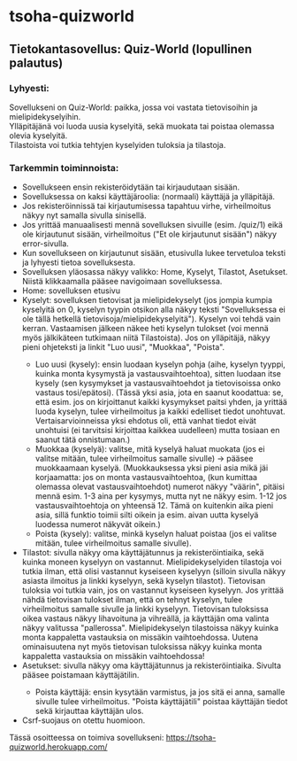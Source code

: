 # tsoha-quizworld
<h2>Tietokantasovellus: Quiz-World (lopullinen palautus)</h2>

<h3>Lyhyesti:</h3>
Sovellukseni on Quiz-World: paikka, jossa voi vastata tietovisoihin ja mielipidekyselyihin.<br>
Ylläpitäjänä voi luoda uusia kyselyitä, sekä muokata tai poistaa olemassa olevia kyselyitä.<br>
Tilastoista voi tutkia tehtyjen kyselyiden tuloksia ja tilastoja.

<h3>Tarkemmin toiminnoista:</h3>
<ul>
 <li>Sovellukseen ensin rekisteröidytään tai kirjaudutaan sisään.</li>
<li>Sovelluksessa on kaksi käyttäjäroolia: (normaali) käyttäjä ja ylläpitäjä.</li>
<li>Jos rekisteröinnissä tai kirjautumisessa tapahtuu virhe, virheilmoitus näkyy nyt samalla sivulla sinisellä.</li>
<li>Jos yrittää manuaalisesti mennä sovelluksen sivuille (esim. /quiz/1) eikä ole kirjautunut sisään, virheilmoitus ("Et ole
 kirjautunut sisään") näkyy error-sivulla.</li>
<li>Kun sovellukseen on kirjautunut sisään, etusivulla lukee tervetuloa teksti ja lyhyesti tietoa sovelluksesta.</li>
<li>Sovelluksen yläosassa näkyy valikko: Home, Kyselyt, Tilastot, Asetukset. Niistä klikkaamalla pääsee navigoimaan sovelluksessa.</li>
<li>Home: sovelluksen etusivu</li>
<li>Kyselyt: sovelluksen tietovisat ja mielipidekyselyt (jos jompia kumpia kyselyitä on 0, kyselyn tyypin otsikon alla näkyy
  teksti "Sovelluksessa ei ole tällä hetkellä tietovisoja/mielipidekyselyitä"). Kyselyn voi tehdä vain kerran. Vastaamisen jälkeen näkee heti kyselyn tulokset (voi mennä myös   jälkikäteen tutkimaan niitä Tilastoista). Jos on ylläpitäjä, näkyy pieni ohjeteksti ja linkit "Luo uusi", "Muokkaa", "Poista".</li>
  <ul>
  <li>Luo uusi (kysely): ensin luodaan kyselyn pohja (aihe, kyselyn tyyppi, kuinka monta kysymystä ja vastausvaihtoehtoa), sitten
    luodaan itse kysely (sen kysymykset ja vastausvaihtoehdot ja tietovisoissa onko vastaus tosi/epätosi).
    (Tässä yksi asia, jota en saanut koodattua: se, että esim. jos on kirjoittanut kaikki kysymykset paitsi yhden, ja yrittää luoda kyselyn,
    tulee virheilmoitus ja kaikki edelliset tiedot unohtuvat. Vertaisarvioinneissa yksi ehdotus oli, että vanhat tiedot eivät unohtuisi (ei
    tarvitsisi kirjoittaa kaikkea uudelleen) mutta tosiaan en saanut tätä onnistumaan.)</li>
  <li>Muokkaa (kyselyä): valitse, mitä kyselyä haluat muokata (jos ei valitse mitään, tulee virheilmoitus samalle sivulle)
    -> pääsee muokkaamaan kyselyä. (Muokkauksessa yksi pieni asia mikä jäi korjaamatta: jos on monta vastausvaihtoehtoa,
    (kun kumittaa olemassa olevat vastausvaihtoehdot) numerot näkyy "väärin", pitäisi mennä esim. 1-3 aina per kysymys, mutta
    nyt ne näkyy esim. 1-12 jos vastausvaihtoehtoja on yhteensä 12. Tämä on kuitenkin aika pieni asia, sillä funktio toimii silti oikein
    ja esim. aivan uutta kyselyä luodessa numerot näkyvät oikein.)</li>
  <li>Poista (kysely): valitse, minkä kyselyn haluat poistaa (jos ei valitse mitään, tulee virheilmoitus samalle sivulle).</li>
 </ul>
<li>Tilastot: sivulla näkyy oma käyttäjätunnus ja rekisteröintiaika, sekä kuinka moneen kyselyyn on vastannut.
  Mielipidekyselyiden tilastoja voi tutkia ilman, että olisi vastannut kyseiseen kyselyyn (silloin sivulla näkyy
  asiasta ilmoitus ja linkki kyselyyn, sekä kyselyn tilastot). Tietovisan tuloksia voi tutkia vain, jos on vastannut kyseiseen kyselyyn.
  Jos yrittää nähdä tietovisan tulokset ilman, että on tehnyt kyselyn, tulee virheilmoitus samalle sivulle ja linkki kyselyyn.
  Tietovisan tuloksissa oikea vastaus näkyy lihavoituna ja vihreällä, ja käyttäjän oma valinta näkyy valitussa "pallerossa".
  Mielipidekyselyn tilastoissa näkyy kuinka monta kappaletta vastauksia on missäkin vaihtoehdossa.
  Uutena ominaisuutena nyt myös tietovisan tuloksissa näkyy kuinka monta kappaletta vastauksia on missäkin vaihtoehdossa!</li>
<li>Asetukset: sivulla näkyy oma käyttäjätunnus ja rekisteröintiaika. Sivulta pääsee poistamaan käyttäjätilin.</li>
 <ul>
  <li>Poista käyttäjä: ensin kysytään varmistus, ja jos sitä ei anna, samalle sivulle tulee virheilmoitus. "Poista käyttäjätili" poistaa
    käyttäjän tiedot sekä kirjauttaa käyttäjän ulos.</li>
 </ul>
<li>Csrf-suojaus on otettu huomioon.</li>
</ul>

Tässä osoitteessa on toimiva sovellukseni:
https://tsoha-quizworld.herokuapp.com/
